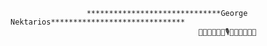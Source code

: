                      ******************************George Nektarios******************************
                                              🌟🌺🌹🌺🎶🎹🎙🎸🎶🌺🌹🌺🌟
                                              
